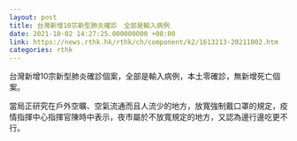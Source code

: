 ```yaml
---
layout: post
title: 台灣新增10宗新型肺炎確診　全部是輸入病例
date: 2021-10-02 14:27:25.000000000 +08:00
link: https://news.rthk.hk/rthk/ch/component/k2/1613213-20211002.htm
categories: rthk
---
```


台灣新增10宗新型肺炎確診個案，全部是輸入病例，本土零確診，無新增死亡個案。

當局正研究在戶外空曠、空氣流通而且人流少的地方，放寬強制戴口罩的規定，疫情指揮中心指揮官陳時中表示，夜市屬於不放寬規定的地方，又認為邊行邊吃更不行。
